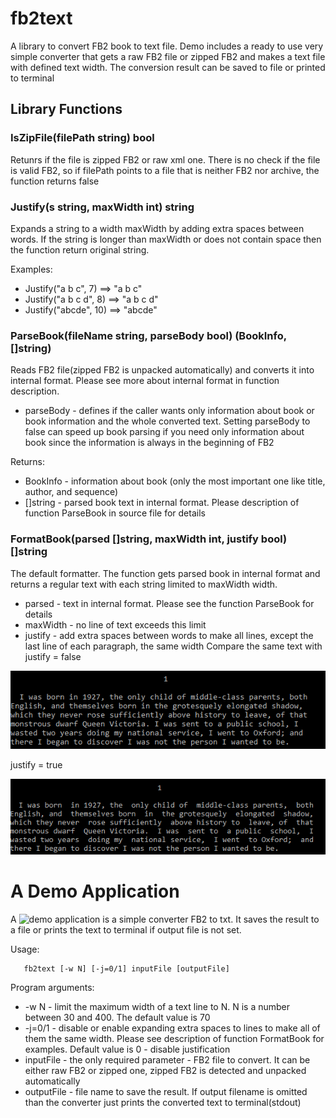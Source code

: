 # fb2text
A library to convert FB2 book to text file. Demo includes a ready to use very simple converter that gets a raw FB2 file or zipped FB2 and makes a text file with defined text width. The conversion result can be saved to file or printed to terminal

## Library Functions
### IsZipFile(filePath string) bool
Retunrs if the file is zipped FB2 or raw xml one.
There is no check if the file is valid FB2, so if filePath points to a file that is neither FB2 nor archive, the function returns false

### Justify(s string, maxWidth int) string
Expands a string to a width maxWidth by adding extra spaces between words.
If the string is longer than maxWidth or does not contain space then the
function return original string.

Examples:
*  Justify("a b c", 7)  ==> "a  b  c"
*  Justify("a b c d", 8) ==> "a b  c d"
*  Justify("abcde", 10) ==> "abcde"

### ParseBook(fileName string, parseBody bool) (BookInfo, []string)
Reads FB2 file(zipped FB2 is unpacked automatically) and converts it into internal format. Please see more about internal format in function description.

* parseBody - defines if the caller wants only information about book or book information and the whole converted text. Setting parseBody to false can speed up book parsing if you need only information about book since the information is always in the beginning of FB2

Returns:
* BookInfo - information about book (only the most important one like title, author, and sequence)
* []string - parsed book text in internal format. Please description of function ParseBook in source file for details

### FormatBook(parsed []string, maxWidth int, justify bool) []string
The default formatter. The function gets parsed book in internal format and returns a regular text with each string limited to maxWidth width.

* parsed - text in internal format. Please see the function ParseBook for details
* maxWidth - no line of text exceeds this limit
* justify - add extra spaces between words to make all lines, except the last line of each paragraph, the same width
Compare the same text with
justify = false

<img src="./images/not_justified.png" alt="Formatted text without justification">

justify = true

<img src="./images/justified.png" alt="Justified formatted text">

# A Demo Application
A ![demo application](./demo/fb2txt.go) is a simple converter FB2 to txt. It saves the result to a file or prints the text to terminal if output file is not set.

Usage:
```
   fb2text [-w N] [-j=0/1] inputFile [outputFile]
```

Program arguments:
* -w N - limit the maximum width of a text line to N. N is a number between 30 and 400. The default value is 70
* -j=0/1 - disable or enable expanding extra spaces to lines to make all of them the same width. Please see description of function FormatBook for examples. Default value is 0 - disable justification
* inputFile - the only required parameter - FB2 file to convert. It can be either raw FB2 or zipped one, zipped FB2 is detected and unpacked automatically
* outputFile - file name to save the result. If output filename is omitted than the converter just prints the converted text to terminal(stdout)
